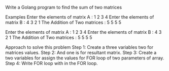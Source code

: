 Write a Golang program to find the sum of two matrices

Examples
Enter the elements of matrix A : 1 2 3 4
Enter the elements of matrix B : 4 3 2 1
The Addition of Two matrices :
5       5
5       5

Enter the elements of matrix A : 
1 2
3 4
Enter the elements of matrix B : 
4 3
2 1
The Addition of Two matrices :
5       5
5       5

Approach to solve this problem
Step 1: Create a three variables two for matrices values. 
Step 2: And one is for resultant matrix.
Step 3: Create a two variables for assign the values for FOR loop of two parameters of array.
Step 4: Write FOR loop with in the FOR loop.
